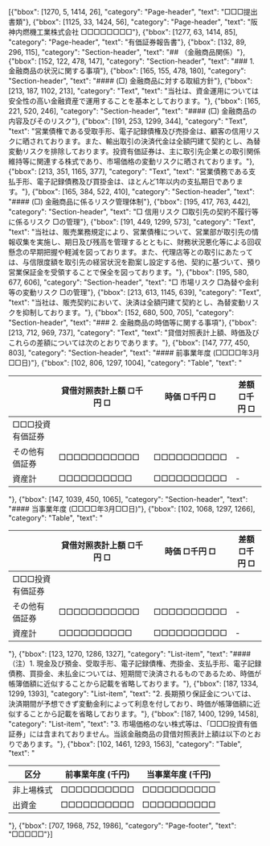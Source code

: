 [{"bbox": [1270, 5, 1414, 26], "category": "Page-header", "text": "□□□提出書類"}, {"bbox": [1125, 33, 1424, 56], "category": "Page-header", "text": "阪神内燃機工業株式会社 □□□□□□□□"}, {"bbox": [1277, 63, 1414, 85], "category": "Page-header", "text": "有価証券報告書"}, {"bbox": [132, 89, 296, 115], "category": "Section-header", "text": "## （金融商品関係）"}, {"bbox": [152, 122, 478, 147], "category": "Section-header", "text": "### 1. 金融商品の状況に関する事項"}, {"bbox": [165, 155, 478, 180], "category": "Section-header", "text": "#### (□) 金融商品に対する取組方針"}, {"bbox": [213, 187, 1102, 213], "category": "Text", "text": "当社は、資金運用については安全性の高い金融資産で運用することを基本としております。"}, {"bbox": [165, 221, 520, 246], "category": "Section-header", "text": "#### (□) 金融商品の内容及びそのリスク"}, {"bbox": [191, 253, 1299, 344], "category": "Text", "text": "営業債権である受取手形、電子記録債権及び売掛金は、顧客の信用リスクに晒されております。また、輸出取引の決済代金は全額円建て契約とし、為替変動リスクを排除しております。投資有価証券は、主に取引先企業との取引関係維持等に関連する株式であり、市場価格の変動リスクに晒されております。"}, {"bbox": [213, 351, 1165, 377], "category": "Text", "text": "営業債務である支払手形、電子記録債務及び買掛金は、ほとんど1年以内の支払期日であります。"}, {"bbox": [165, 384, 522, 410], "category": "Section-header", "text": "#### (□) 金融商品に係るリスク管理体制"}, {"bbox": [195, 417, 763, 442], "category": "Section-header", "text": "□ 信用リスク □取引先の契約不履行等に係るリスク □の管理"}, {"bbox": [191, 449, 1299, 573], "category": "Text", "text": "当社は、販売業務規定により、営業債権について、営業部が取引先の情報収集を実施し、期日及び残高を管理するとともに、財務状況悪化等による回収懸念の早期把握や軽減を図っております。また、代理店等との取引にあたっては、与信限度額を取引先の経営状況を勘案し設定する他、契約に基づいて、預り営業保証金を受領することで保全を図っております。"}, {"bbox": [195, 580, 677, 606], "category": "Section-header", "text": "□ 市場リスク □為替や金利等の変動リスク □の管理"}, {"bbox": [213, 613, 1145, 639], "category": "Text", "text": "当社は、販売契約において、決済は全額円建て契約とし、為替変動リスクを抑制しております。"}, {"bbox": [152, 680, 500, 705], "category": "Section-header", "text": "### 2. 金融商品の時価等に関する事項"}, {"bbox": [213, 712, 969, 737], "category": "Text", "text": "貸借対照表計上額、時価及びこれらの差額については次のとおりであります。"}, {"bbox": [147, 777, 450, 803], "category": "Section-header", "text": "#### 前事業年度 (□□□□年3月□□日)"}, {"bbox": [102, 806, 1297, 1004], "category": "Table", "text": "<table><thead><tr><th></th><th>貸借対照表計上額 □千円 □</th><th>時価 □千円 □</th><th>差額 □千円 □</th></tr></thead><tbody><tr><td>□□□投資有価証券</td><td></td><td></td><td></td></tr><tr><td>その他有価証券</td><td>□□□□□□□□□□□</td><td>□□□□□□□□□□</td><td>-</td></tr><tr><td>資産計</td><td>□□□□□□□□□□</td><td>□□□□□□□□□□</td><td>-</td></tr></tbody></table>"}, {"bbox": [147, 1039, 450, 1065], "category": "Section-header", "text": "#### 当事業年度 (□□□□年3月□□日)"}, {"bbox": [102, 1068, 1297, 1266], "category": "Table", "text": "<table><thead><tr><th></th><th>貸借対照表計上額 □千円 □</th><th>時価 □千円 □</th><th>差額 □千円 □</th></tr></thead><tbody><tr><td>□□□投資有価証券</td><td></td><td></td><td></td></tr><tr><td>その他有価証券</td><td>□□□□□□□□□□□</td><td>□□□□□□□□□□</td><td>-</td></tr><tr><td>資産計</td><td>□□□□□□□□□□</td><td>□□□□□□□□□□</td><td>-</td></tr></tbody></table>"}, {"bbox": [123, 1270, 1286, 1327], "category": "List-item", "text": "#### （注）1. 現金及び預金、受取手形、電子記録債権、売掛金、支払手形、電子記録債務、買掛金、未払金については、短期間で決済されるものであるため、時価が帳簿価額に近似することから記載を省略しております。"}, {"bbox": [187, 1334, 1299, 1393], "category": "List-item", "text": "2. 長期預り保証金については、決済期間が予想できず変動金利によって利息を付しており、時価が帳簿価額に近似することから記載を省略しております。"}, {"bbox": [187, 1400, 1299, 1458], "category": "List-item", "text": "3. 市場価格のない株式等は、「□□□投資有価証券」には含まれておりません。当該金融商品の貸借対照表計上額は以下のとおりであります。"}, {"bbox": [102, 1461, 1293, 1563], "category": "Table", "text": "<table><thead><tr><th>区分</th><th>前事業年度 (千円)</th><th>当事業年度 (千円)</th></tr></thead><tbody><tr><td>非上場株式</td><td>□□□□□□□□□□</td><td>□□□□□□□□□□</td></tr><tr><td>出資金</td><td>□□□□□□□□□□</td><td>□□□□□□□□□□</td></tr></tbody></table>"}, {"bbox": [707, 1968, 752, 1986], "category": "Page-footer", "text": "□□□□□"}]